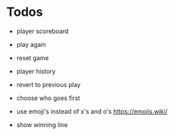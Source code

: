 # Todos

-   player scoreboard

-   play again

-   reset game

-   player history

-   revert to previous play

-   choose who goes first

-   use emoji's instead of x's and o's <a href="https://emojis.wiki/">https://emojis.wiki/</a>

-   show winning line
